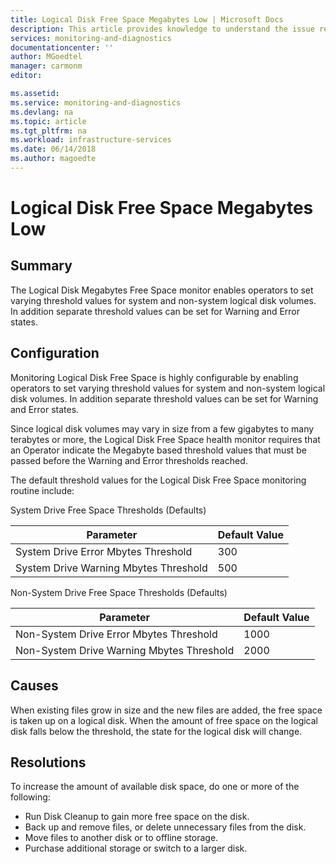 ```yaml
---
title: Logical Disk Free Space Megabytes Low | Microsoft Docs
description: This article provides knowledge to understand the issue reported, what are the possible causes, and how to resolve the health issue identified by Azure Monitor VM Health.
services: monitoring-and-diagnostics
documentationcenter: ''
author: MGoedtel
manager: carmonm
editor: 

ms.assetid: 
ms.service: monitoring-and-diagnostics
ms.devlang: na
ms.topic: article
ms.tgt_pltfrm: na
ms.workload: infrastructure-services
ms.date: 06/14/2018
ms.author: magoedte
---
```


# Logical Disk Free Space Megabytes Low

## Summary

The Logical Disk Megabytes Free Space monitor enables operators to set varying threshold values for system and non-system logical disk volumes. In addition separate threshold values can be set for Warning and Error states.

## Configuration

Monitoring Logical Disk Free Space is highly configurable by enabling operators to set varying threshold values for system and non-system logical disk volumes. In addition separate threshold values can be set for Warning and Error states.

Since logical disk volumes may vary in size from a few gigabytes to many terabytes or more, the Logical Disk Free Space health monitor requires that an Operator indicate the Megabyte based threshold values that must be passed before the Warning and Error thresholds reached.

The default threshold values for the Logical Disk Free Space monitoring routine include:

System Drive Free Space Thresholds (Defaults)

|Parameter |Default Value | 
|----------|--------------| 
|System Drive Error Mbytes Threshold |300 | 
|System Drive Warning Mbytes Threshold |500 |  

Non-System Drive Free Space Thresholds (Defaults) 

|Parameter |Default Value | 
|----------|--------------| 
|Non-System Drive Error Mbytes Threshold |1000 | 
|Non-System Drive Warning Mbytes Threshold |2000 | 

## Causes

When existing files grow in size and the new files are added, the free space is taken up on a logical disk.  When the amount of free space on the logical disk falls below the threshold, the state for the logical disk will change.

## Resolutions

To increase the amount of available disk space, do one or more of the following:

- Run Disk Cleanup to gain more free space on the disk. 
- Back up and remove files, or delete unnecessary files from the disk. 
- Move files to another disk or to offline storage.
- Purchase additional storage or switch to a larger disk.